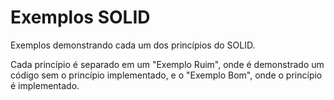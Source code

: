 # Exemplos SOLID
  
Exemplos demonstrando cada um dos princípios do SOLID.  

Cada princípio é separado em um "Exemplo Ruim", onde é demonstrado um código sem o princípio implementado, e o "Exemplo Bom", onde o princípio é implementado.